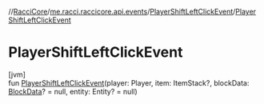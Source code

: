 //[RacciCore](../../../index.md)/[me.racci.raccicore.api.events](../index.md)/[PlayerShiftLeftClickEvent](index.md)/[PlayerShiftLeftClickEvent](-player-shift-left-click-event.md)

# PlayerShiftLeftClickEvent

[jvm]\
fun [PlayerShiftLeftClickEvent](-player-shift-left-click-event.md)(player: Player, item: ItemStack?, blockData: [BlockData](../-block-data/index.md)? = null, entity: Entity? = null)
